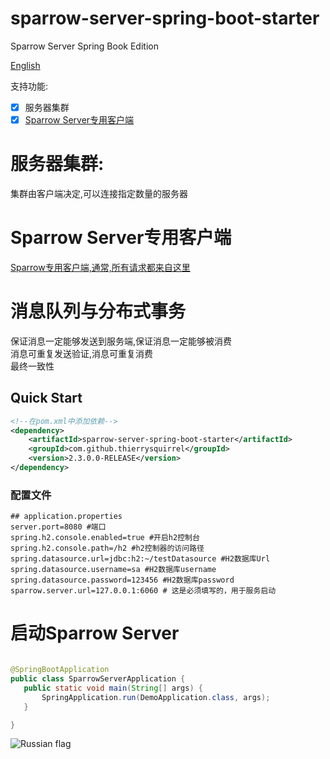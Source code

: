 # sparrow-server-spring-boot-starter

Sparrow Server Spring Book Edition

[English](./README.md)

支持功能:

- [x] 服务器集群
- [x] [Sparrow Server专用客户端](https://github.com/ThierrySquirrel/sparrow-spring-boot-starter)

# 服务器集群:

集群由客户端决定,可以连接指定数量的服务器

# Sparrow Server专用客户端

[Sparrow专用客户端,通常,所有请求都来自这里](https://github.com/ThierrySquirrel/sparrow-spring-boot-starter)

# 消息队列与分布式事务

保证消息一定能够发送到服务端,保证消息一定能够被消费  
消息可重复发送验证,消息可重复消费  
最终一致性  

## Quick Start

```xml
<!--在pom.xml中添加依赖-->
<dependency>
    <artifactId>sparrow-server-spring-boot-starter</artifactId>
    <groupId>com.github.thierrysquirrel</groupId>
    <version>2.3.0.0-RELEASE</version>
</dependency>
``` 

### 配置文件

 ```properties
 ## application.properties
server.port=8080 #端口
spring.h2.console.enabled=true #开启h2控制台
spring.h2.console.path=/h2 #h2控制器的访问路径
spring.datasource.url=jdbc:h2:~/testDatasource #H2数据库Url
spring.datasource.username=sa #H2数据库username
spring.datasource.password=123456 #H2数据库password
sparrow.server.url=127.0.0.1:6060 # 这是必须填写的，用于服务启动
 ```

# 启动Sparrow Server

 ```java

@SpringBootApplication
public class SparrowServerApplication {
	public static void main(String[] args) {
		SpringApplication.run(DemoApplication.class, args);
	}

}
 ```
 
![Russian flag](https://user-images.githubusercontent.com/49895274/190372565-74be17ee-71f3-433c-81eb-089816e0c8bf.png)

 
